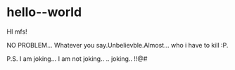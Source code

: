 # hello--world

HI mfs!

NO PROBLEM... Whatever you say.Unbelievble.Almost... who i have to kill :P.


P.S. I am joking... I am not joking.. .. joking.. !!@#
